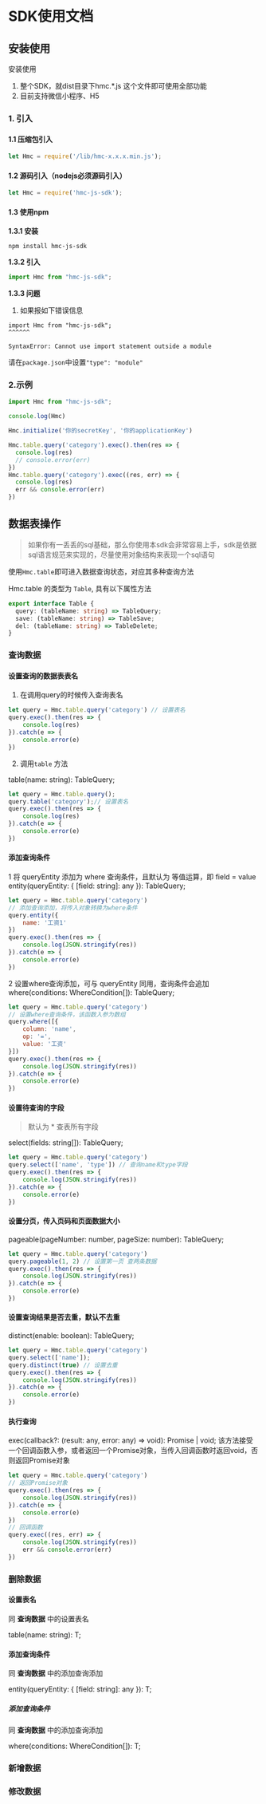 # SDK使用文档

## 安装使用

安装使用

1. 整个SDK，就dist目录下hmc.*.js 这个文件即可使用全部功能
2. 目前支持微信小程序、H5

### 1. 引入

#### 1.1 压缩包引入

```javascript
let Hmc = require('/lib/hmc-x.x.x.min.js');
```

#### 1.2 源码引入（nodejs必须源码引入）

```javascript
let Hmc = require('hmc-js-sdk');
```

#### 1.3 使用npm

**1.3.1 安装**

```shell
npm install hmc-js-sdk
```

**1.3.2 引入**

```javascript
import Hmc from "hmc-js-sdk";
```

**1.3.3 问题**

1. 如果报如下错误信息

```log
import Hmc from "hmc-js-sdk";
^^^^^^

SyntaxError: Cannot use import statement outside a module
```

请在`package.json`中设置`"type": "module"`

### 2.示例

```typescript
import Hmc from "hmc-js-sdk";

console.log(Hmc)

Hmc.initialize('你的secretKey', '你的applicationKey')

Hmc.table.query('category').exec().then(res => {
  console.log(res)
  // console.error(err)
})
Hmc.table.query('category').exec((res, err) => {
  console.log(res)
  err && console.error(err)
})
```

## 数据表操作

> 如果你有一丢丢的sql基础，那么你使用本sdk会非常容易上手，sdk是依据sql语言规范来实现的，尽量使用对象结构来表现一个sql语句

使用`Hmc.table`即可进入数据查询状态，对应其多种查询方法

Hmc.table 的类型为 `Table`, 具有以下属性方法

```typescript
export interface Table {
  query: (tableName: string) => TableQuery;
  save: (tableName: string) => TableSave;
  del: (tableName: string) => TableDelete;
}
```

### 查询数据



#### 设置查询的数据表表名

1. 在调用query的时候传入查询表名

```javascript
let query = Hmc.table.query('category') // 设置表名
query.exec().then(res => {
    console.log(res)
}).catch(e => {
    console.error(e)
})
```

2. 调用`table` 方法

table(name: string): TableQuery;

```javascript
let query = Hmc.table.query();
query.table('category');// 设置表名
query.exec().then(res => {
    console.log(res)
}).catch(e => {
    console.error(e)
})

```

#### 添加查询条件

1 将 queryEntity 添加为 where 查询条件，且默认为 等值运算，即 field = value entity(queryEntity: { [field: string]: any }): TableQuery;

```javascript
let query = Hmc.table.query('category')
// 添加查询添加，将传入对象转换为where条件
query.entity({
    name: '工资1'
})
query.exec().then(res => {
    console.log(JSON.stringify(res))
}).catch(e => {
    console.error(e)
})
```

2 设置where查询添加，可与 queryEntity 同用，查询条件会追加 where(conditions: WhereCondition[]): TableQuery;

```javascript
let query = Hmc.table.query('category')
// 设置where查询条件，该函数入参为数组
query.where([{
    column: 'name',
    op: '=',
    value: '工资'
}])
query.exec().then(res => {
    console.log(JSON.stringify(res))
}).catch(e => {
    console.error(e)
})
```

#### 设置待查询的字段

>  默认为 * 查表所有字段

select(fields: string[]): TableQuery;

```javascript
let query = Hmc.table.query('category')
query.select(['name', 'type']) // 查询name和type字段
query.exec().then(res => {
    console.log(JSON.stringify(res))
}).catch(e => {
    console.error(e)
})
```

#### 设置分页，传入页码和页面数据大小

pageable(pageNumber: number, pageSize: number): TableQuery;

```javascript
let query = Hmc.table.query('category')
query.pageable(1, 2) // 设置第一页 查两条数据
query.exec().then(res => {
    console.log(JSON.stringify(res))
}).catch(e => {
    console.error(e)
})
```

#### 设置查询结果是否去重，默认不去重

distinct(enable: boolean): TableQuery;

```javascript
let query = Hmc.table.query('category')
query.select(['name']);
query.distinct(true) // 设置去重
query.exec().then(res => {
    console.log(JSON.stringify(res))
}).catch(e => {
    console.error(e)
})
```

#### 执行查询

exec<M>(callback?: (result: any, error: any) => void): Promise<M> | void;
该方法接受一个回调函数入参，或者返回一个Promise对象，当传入回调函数时返回void，否则返回Promise对象

```javascript
let query = Hmc.table.query('category')
// 返回Promise对象
query.exec().then(res => {
    console.log(JSON.stringify(res))
}).catch(e => {
    console.error(e)
})
// 回调函数
query.exec((res, err) => {
    console.log(JSON.stringify(res))
    err && console.error(err)
})
```
### 删除数据
#### 设置表名
同 **查询数据** 中的设置表名

table(name: string): T;

#### 添加查询条件
同 **查询数据** 中的添加查询添加

entity(queryEntity: { [field: string]: any }): T;

##### 添加查询条件
同 **查询数据** 中的添加查询添加

where(conditions: WhereCondition[]): T;

### 新增数据

### 修改数据

